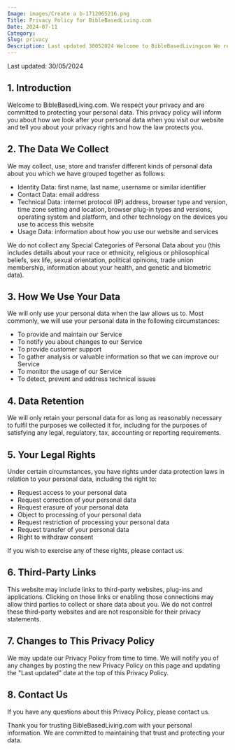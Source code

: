 ```yaml
---
Image: images/Create a b-1712065216.png
Title: Privacy Policy for BibleBasedLiving.com
Date: 2024-07-11
Category:
Slug: privacy
Description: Last updated 30052024 Welcome to BibleBasedLivingcom We respect your privacy and are committed to protecting your personal data This privacy policy will inform you about how we look after your personal data when you visit our website and tell you about your privacy rights and how the law protects you
---
```





Last updated: 30/05/2024

## 1. Introduction

Welcome to BibleBasedLiving.com. We respect your privacy and are committed to protecting your personal data. This privacy policy will inform you about how we look after your personal data when you visit our website and tell you about your privacy rights and how the law protects you.

## 2. The Data We Collect

We may collect, use, store and transfer different kinds of personal data about you which we have grouped together as follows:

- Identity Data: first name, last name, username or similar identifier
- Contact Data: email address
- Technical Data: internet protocol (IP) address, browser type and version, time zone setting and location, browser plug-in types and versions, operating system and platform, and other technology on the devices you use to access this website
- Usage Data: information about how you use our website and services

We do not collect any Special Categories of Personal Data about you (this includes details about your race or ethnicity, religious or philosophical beliefs, sex life, sexual orientation, political opinions, trade union membership, information about your health, and genetic and biometric data).

## 3. How We Use Your Data

We will only use your personal data when the law allows us to. Most commonly, we will use your personal data in the following circumstances:

- To provide and maintain our Service
- To notify you about changes to our Service
- To provide customer support
- To gather analysis or valuable information so that we can improve our Service
- To monitor the usage of our Service
- To detect, prevent and address technical issues

## 4. Data Retention

We will only retain your personal data for as long as reasonably necessary to fulfil the purposes we collected it for, including for the purposes of satisfying any legal, regulatory, tax, accounting or reporting requirements.

## 5. Your Legal Rights

Under certain circumstances, you have rights under data protection laws in relation to your personal data, including the right to:

- Request access to your personal data
- Request correction of your personal data
- Request erasure of your personal data
- Object to processing of your personal data
- Request restriction of processing your personal data
- Request transfer of your personal data
- Right to withdraw consent

If you wish to exercise any of these rights, please contact us.

## 6. Third-Party Links

This website may include links to third-party websites, plug-ins and applications. Clicking on those links or enabling those connections may allow third parties to collect or share data about you. We do not control these third-party websites and are not responsible for their privacy statements.

## 7. Changes to This Privacy Policy

We may update our Privacy Policy from time to time. We will notify you of any changes by posting the new Privacy Policy on this page and updating the "Last updated" date at the top of this Privacy Policy.

## 8. Contact Us

If you have any questions about this Privacy Policy, please contact us.

Thank you for trusting BibleBasedLiving.com with your personal information. We are committed to maintaining that trust and protecting your data.